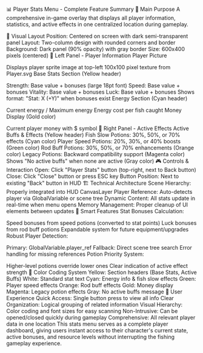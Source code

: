 📊 Player Stats Menu - Complete Feature Summary
🎯 Main Purpose
A comprehensive in-game overlay that displays all player information, statistics, and active effects in one centralized location during gameplay.

🎨 Visual Layout
Position: Centered on screen with dark semi-transparent panel
Layout: Two-column design with rounded corners and border
Background: Dark panel (90% opacity) with gray border
Size: 600x400 pixels (centered)
📍 Left Panel - Player Information
Player Picture

Displays player sprite image at top-left
100x100 pixel texture from Player.svg
Base Stats Section (Yellow header)

Strength: Base value + bonuses (large 18pt font)
Speed: Base value + bonuses
Vitality: Base value + bonuses
Luck: Base value + bonuses
Shows format: "Stat: X (+Y)" when bonuses exist
Energy Section (Cyan header)

Current energy / Maximum energy
Energy cost per fish caught
Money Display (Gold color)

Current player money with $ symbol
📍 Right Panel - Active Effects
Active Buffs & Effects (Yellow header)
Fish Slow Potions: 30%, 50%, or 70% effects (Cyan color)
Player Speed Potions: 20%, 30%, or 40% boosts (Green color)
Rod Buff Potions: 30%, 50%, or 70% enhancements (Orange color)
Legacy Potions: Backward compatibility support (Magenta color)
Shows "No active buffs" when none are active (Gray color)
🎮 Controls & Interaction
Open: Click "Player Stats" button (top-right, next to Back button)
Close: Click "Close" button or press ESC key
Button Position: Next to existing "Back" button in HUD
🏗️ Technical Architecture
Scene Hierarchy: Properly integrated into HUD CanvasLayer
Player Reference: Auto-detects player via GlobalVariable or scene tree
Dynamic Content: All stats update in real-time when menu opens
Memory Management: Proper cleanup of UI elements between updates
🔧 Smart Features
Stat Bonuses Calculation:

Speed bonuses from speed potions (converted to stat points)
Luck bonuses from rod buff potions
Expandable system for future equipment/upgrades
Robust Player Detection:

Primary: GlobalVariable.player_ref
Fallback: Direct scene tree search
Error handling for missing references
Potion Priority System:

Higher-level potions override lower ones
Clear indication of active effect strength
🎨 Color Coding System
Yellow: Section headers (Base Stats, Active Buffs)
White: Standard stat text
Cyan: Energy info & fish slow effects
Green: Player speed effects
Orange: Rod buff effects
Gold: Money display
Magenta: Legacy potion effects
Gray: No active buffs message
📱 User Experience
Quick Access: Single button press to view all info
Clear Organization: Logical grouping of related information
Visual Hierarchy: Color coding and font sizes for easy scanning
Non-Intrusive: Can be opened/closed quickly during gameplay
Comprehensive: All relevant player data in one location
This stats menu serves as a complete player dashboard, giving users instant access to their character's current state, active bonuses, and resource levels without interrupting the fishing gameplay experience.